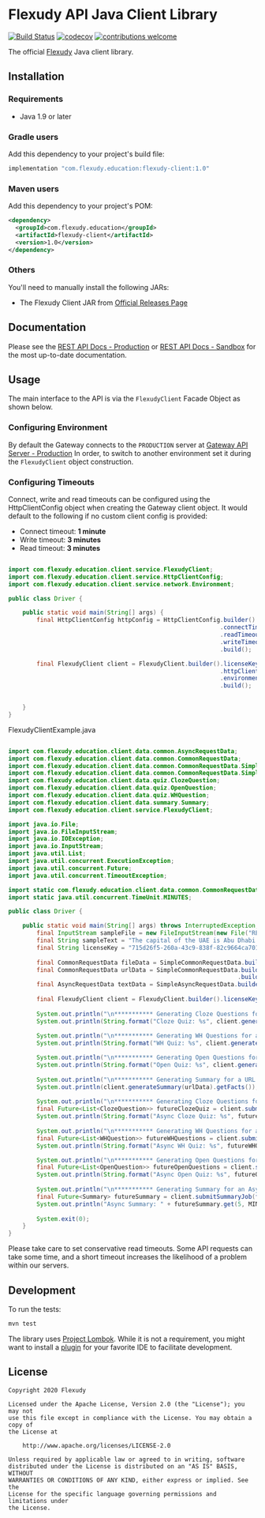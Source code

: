 # Flexudy API Java Client Library

[![Build Status](https://travis-ci.com/flexudy/flexudy-client-java.svg?branch=master)](https://travis-ci.com/flexudy/flexudy-client-java)
[![codecov](https://codecov.io/gh/flexudy/flexudy-client-java/branch/master/graph/badge.svg)](https://codecov.io/gh/flexudy/flexudy-client-java) 
[![contributions welcome](https://img.shields.io/badge/contributions-welcome-brightgreen.svg?style=flat)](https://github.com/dwyl/esta/issues)

The official [Flexudy](https://flexudy.com) Java client library.

## Installation

### Requirements

- Java 1.9 or later

### Gradle users

Add this dependency to your project's build file:

```groovy
implementation "com.flexudy.education:flexudy-client:1.0"
```

### Maven users

Add this dependency to your project's POM:

```xml
<dependency>
  <groupId>com.flexudy.education</groupId>
  <artifactId>flexudy-client</artifactId>
  <version>1.0</version>
</dependency>
```

### Others

You'll need to manually install the following JARs:

- The Flexudy Client JAR from [Official Releases Page](https://github.com/flexudy/flexudy-client-java/releases/latest)

## Documentation

Please see the [REST API Docs - Production](https://developers.flexudy.com) or [REST API Docs - Sandbox](https://developers-sandbox.flexudy.com) for the most
up-to-date documentation.

## Usage
The main interface to the API is via the `FlexudyClient` Facade Object as shown below.

### Configuring Environment
By default the Gateway connects to the `PRODUCTION` server at [Gateway API Server - Production](https://gateway.flexudy.com) In order, to
switch to another environment set it during the `FlexudyClient` object construction.

### Configuring Timeouts

Connect, write and read timeouts can be configured using the HttpClientConfig object when creating the Gateway client 
object. It would default to the following if no custom client config is provided:
- Connect timeout: **1 minute**
- Write timeout: **3 minutes**
- Read timeout: **3 minutes**

```java

import com.flexudy.education.client.service.FlexudyClient;
import com.flexudy.education.client.service.HttpClientConfig;
import com.flexudy.education.client.service.network.Environment;

public class Driver {

    public static void main(String[] args) {
        final HttpClientConfig httpConfig = HttpClientConfig.builder()
                                                            .connectTimeoutSeconds(60)
                                                            .readTimeoutSeconds(30)
                                                            .writeTimeoutSeconds(20)
                                                            .build();

        final FlexudyClient client = FlexudyClient.builder().licenseKey(licenseKey)
                                                            .httpClientConfig(httpConfig)
                                                            .environment(Environment.PRODUCTION)
                                                            .build();

        
    }
}

```

FlexudyClientExample.java

```java

import com.flexudy.education.client.data.common.AsyncRequestData;
import com.flexudy.education.client.data.common.CommonRequestData;
import com.flexudy.education.client.data.common.CommonRequestData.SimpleAsyncRequestData;
import com.flexudy.education.client.data.common.CommonRequestData.SimpleCommonRequestData;
import com.flexudy.education.client.data.quiz.ClozeQuestion;
import com.flexudy.education.client.data.quiz.OpenQuestion;
import com.flexudy.education.client.data.quiz.WHQuestion;
import com.flexudy.education.client.data.summary.Summary;
import com.flexudy.education.client.service.FlexudyClient;

import java.io.File;
import java.io.FileInputStream;
import java.io.IOException;
import java.io.InputStream;
import java.util.List;
import java.util.concurrent.ExecutionException;
import java.util.concurrent.Future;
import java.util.concurrent.TimeoutException;

import static com.flexudy.education.client.data.common.CommonRequestData.SimpleAsyncRequestData.fromCommonRequestData;
import static java.util.concurrent.TimeUnit.MINUTES;

public class Driver {

    public static void main(String[] args) throws InterruptedException, ExecutionException, TimeoutException, IOException {
        final InputStream sampleFile = new FileInputStream(new File("README.md"));
        final String sampleText = "The capital of the UAE is Abu Dhabi. The capital of France is Paris";
        final String licenseKey = "715d26f5-260a-43c9-838f-82c9664ca701";
        
        final CommonRequestData fileData = SimpleCommonRequestData.builder().files(List.of(sampleFile)).build();
        final CommonRequestData urlData = SimpleCommonRequestData.builder().contentUrls(List.of("https://flexudy.com"))
                                                                 .build();
        final AsyncRequestData textData = SimpleAsyncRequestData.builder().textContent(sampleText).build();
        
        final FlexudyClient client = FlexudyClient.builder().licenseKey(licenseKey).build();
        
        System.out.println("\n*********** Generating Cloze Questions for a URL source ***********\n");
        System.out.println(String.format("Cloze Quiz: %s", client.generateClozeQuiz(urlData)));
        
        System.out.println("\n*********** Generating WH Questions for a File source ***********\n");
        System.out.println(String.format("WH Quiz: %s", client.generateWHQuiz(fileData)));

        System.out.println("\n*********** Generating Open Questions for a URL source ***********\n");
        System.out.println(String.format("Open Quiz: %s", client.generateOpenQuiz(urlData)));
        
        System.out.println("\n*********** Generating Summary for a URL source ***********\n");
        System.out.println(client.generateSummary(urlData).getFacts());
        
        System.out.println("\n*********** Generating Cloze Questions for an Asynchronous URL Content ***********\n");
        final Future<List<ClozeQuestion>> futureClozeQuiz = client.submitClozeQuizJob(fromCommonRequestData(urlData));
        System.out.println(String.format("Async Cloze Quiz: %s", futureClozeQuiz.get(5, MINUTES)));
        
        System.out.println("\n*********** Generating WH Questions for an Asynchronous File Content ***********\n");
        final Future<List<WHQuestion>> futureWHQuestions = client.submitWHQuizJob(fromCommonRequestData(urlData));
        System.out.println(String.format("Async WH Quiz: %s", futureWHQuestions.get(5, MINUTES)));

        System.out.println("\n*********** Generating Open Questions for an Asynchronous File Content ***********\n");
        final Future<List<OpenQuestion>> futureOpenQuestions = client.submitOpenQuizJob(fromCommonRequestData(urlData));
        System.out.println(String.format("Async Open Quiz: %s", futureOpenQuestions.get(5, MINUTES)));
        
        System.out.println("\n*********** Generating Summary for an Asynchronous Text source  ***********\n");
        final Future<Summary> futureSummary = client.submitSummaryJob(fromCommonRequestData(textData));
        System.out.println("Async Summary: " + futureSummary.get(5, MINUTES).getFacts());
        
        System.exit(0);
    }
}
```

Please take care to set conservative read timeouts. Some API requests can take
some time, and a short timeout increases the likelihood of a problem within our
servers.

## Development

To run the tests:

```sh
mvn test
```

The library uses [Project Lombok][lombok]. While it is not a requirement, you
might want to install a [plugin][lombok-plugins] for your favorite IDE to
facilitate development.

[lombok]: https://projectlombok.org
[lombok-plugins]: https://projectlombok.org/setup/overview

## License

```text
Copyright 2020 Flexudy

Licensed under the Apache License, Version 2.0 (the "License"); you may not
use this file except in compliance with the License. You may obtain a copy of
the License at

    http://www.apache.org/licenses/LICENSE-2.0

Unless required by applicable law or agreed to in writing, software
distributed under the License is distributed on an "AS IS" BASIS, WITHOUT
WARRANTIES OR CONDITIONS OF ANY KIND, either express or implied. See the
License for the specific language governing permissions and limitations under
the License.
```